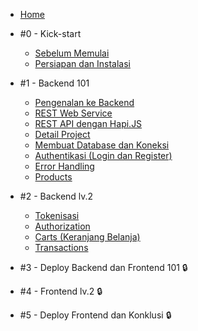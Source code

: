 - [Home](/)
- #0 - Kick-start

  - [Sebelum Memulai](pre-requisite.md)
  - [Persiapan dan Instalasi](instalasi.md)

- #1 - Backend 101

  - [Pengenalan ke Backend](m1-intro-backend.md)
  - [REST Web Service](m2-rest.md)
  - [REST API dengan Hapi.JS](m3-rest-hapi.md)
  - [Detail Project](m4-detail-project.md)
  - [Membuat Database dan Koneksi](m5-database.md)
  - [Authentikasi (Login dan Register)](m6-auth.md)
  - [Error Handling](m7-error-handling.md)
  - [Products](m8-products.md)

- #2 - Backend lv.2

  - [Tokenisasi](m9-tokenization.md)
  - [Authorization](m10-authorization.md)
  - [Carts (Keranjang Belanja)](m11-carts.md)
  - [Transactions](m12-transactions.md)

- #3 - Deploy Backend dan Frontend 101 :lock:

- #4 - Frontend lv.2 :lock:

- #5 - Deploy Frontend dan Konklusi :lock: